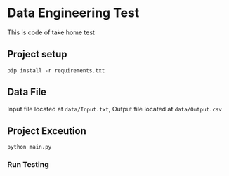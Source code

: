 # Data Engineering Test

This is code of take home test

## Project setup
```
pip install -r requirements.txt
```

## Data File
Input file located at `data/Input.txt`, Output file located at `data/Output.csv`

## Project Exceution
```
python main.py
```

### Run Testing
```

```
